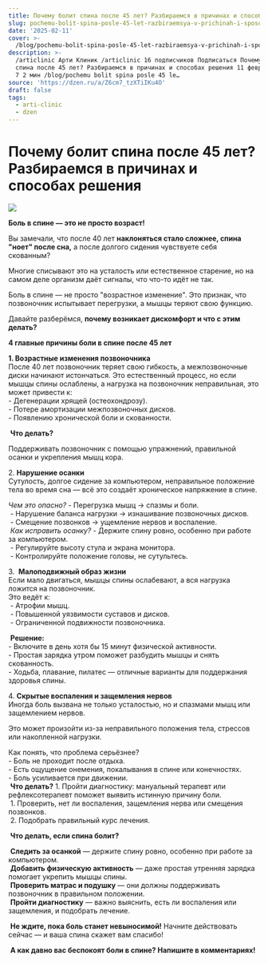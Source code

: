 ```yaml
---
title: Почему болит спина после 45 лет? Разбираемся в причинах и способах решения
slug: pochemu-bolit-spina-posle-45-let-razbiraemsya-v-prichinah-i-sposobah-resheniya
date: '2025-02-11'
cover: >-
  /blog/pochemu-bolit-spina-posle-45-let-razbiraemsya-v-prichinah-i-sposobah-resheniya/cover.jpg
description: >-
  /articlinic Арти Клиник /articlinic 16 подписчиков Подписаться Почему болит
  спина после 45 лет? Разбираемся в причинах и способах решения 11 февраля11 фев
  7 2 мин /blog/pochemu bolit spina posle 45 le…
source: 'https://dzen.ru/a/Z6cm7_tzXTiIKu4O'
draft: false
tags:
  - arti-clinic
  - dzen
---
```


# Почему болит спина после 45 лет? Разбираемся в причинах и способах решения

![](/blog/pochemu-bolit-spina-posle-45-let-razbiraemsya-v-prichinah-i-sposobah-resheniya/img-0.jpg)

**Боль в спине — это не просто возраст!**  
  
Вы замечали, что после 40 лет **наклоняться стало сложнее, спина "ноет" после сна,** а после долгого сидения чувствуете себя скованным?  
  
Многие списывают это на усталость или естественное старение, но на самом деле организм даёт сигналы, что что-то идёт не так.  
  
Боль в спине — не просто "возрастное изменение". Это признак, что позвоночник испытывает перегрузки, а мышцы теряют свою функцию.

Давайте разберёмся, **почему возникает дискомфорт и что с этим делать?**

**4 главные причины боли в спине после 45 лет**  
  
**1\. Возрастные изменения позвоночника**  
После 40 лет позвоночник теряет свою гибкость, а межпозвоночные диски начинают истончаться. Это естественный процесс, но если мышцы спины ослаблены, а нагрузка на позвоночник неправильная, это может привести к:  
\- Дегенерации хрящей (остеохондрозу).  
\- Потере амортизации межпозвоночных дисков.  
\- Появлению хронической боли и скованности.

  
 **Что делать?**

Поддерживать позвоночник с помощью упражнений, правильной осанки и укрепления мышц кора.  
  
2\. **Нарушение осанки**  
Сутулость, долгое сидение за компьютером, неправильное положение тела во время сна — всё это создаёт хроническое напряжение в спине.  
  
_Чем это опасно?_ - Перегрузка мышц → спазмы и боли.  
 - Нарушение баланса нагрузки → изнашивание позвоночных дисков.  
 - Смещение позвонков → ущемление нервов и воспаление.  
 _Как исправить осанку?_ - Держите спину ровно, особенно при работе за компьютером.  
 - Регулируйте высоту стула и экрана монитора.  
 - Контролируйте положение головы, не сутультесь.  
  
3\.  **Малоподвижный образ жизни**  
Если мало двигаться, мышцы спины ослабевают, а вся нагрузка ложится на позвоночник.  
Это ведёт к:  
 - Атрофии мышц.  
 - Повышенной уязвимости суставов и дисков.  
 - Ограниченной подвижности позвоночника.

  
 **Решение:**  
\- Включите в день хотя бы 15 минут физической активности.  
\- Простая зарядка утром поможет разбудить мышцы и снять скованность.  
\- Ходьба, плавание, пилатес — отличные варианты для поддержания здоровья спины.  
  
4\. **Скрытые воспаления и защемления нервов**  
Иногда боль вызвана не только усталостью, но и спазмами мышц или защемлением нервов.

Это может произойти из-за неправильного положения тела, стрессов или накопленной нагрузки.  
  
Как понять, что проблема серьёзнее?  
\- Боль не проходит после отдыха.  
\- Есть ощущение онемения, покалывания в спине или конечностях.  
\- Боль усиливается при движении.  
 **Что делать?** 1. Пройти диагностику: мануальный терапевт или рефлексотерапевт поможет выявить истинную причину боли.  
 1. Проверить, нет ли воспаления, защемления нерва или смещения позвонков.  
 2. Подобрать правильный курс лечения.

  
 **Что делать, если спина болит?**  
  
 **Следить за осанкой** — держите спину ровно, особенно при работе за компьютером.  
 **Добавить физическую активность** — даже простая утренняя зарядка помогает укрепить мышцы спины.  
 **Проверить матрас и подушку** — они должны поддерживать позвоночник в правильном положении.  
 **Пройти диагностику** — важно выяснить, есть ли воспаления или защемления, и подобрать лечение.  
  
 **Не ждите, пока боль станет невыносимой!** Начните действовать сейчас — и ваша спина скажет вам спасибо!  
  
 **А как давно вас беспокоят боли в спине? Напишите в комментариях!**